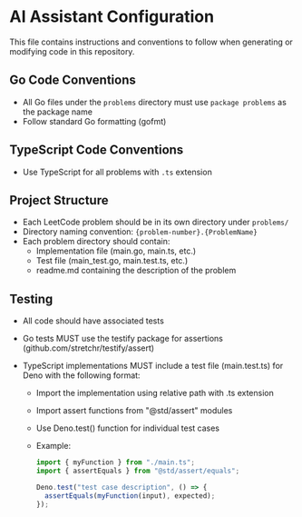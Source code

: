 # AI Assistant Configuration

This file contains instructions and conventions to follow when generating or modifying code in this repository.

## Go Code Conventions

- All Go files under the `problems` directory must use `package problems` as the package name
- Follow standard Go formatting (gofmt)

## TypeScript Code Conventions

- Use TypeScript for all problems with `.ts` extension

## Project Structure

- Each LeetCode problem should be in its own directory under `problems/`
- Directory naming convention: `{problem-number}.{ProblemName}`
- Each problem directory should contain:
  - Implementation file (main.go, main.ts, etc.)
  - Test file (main_test.go, main.test.ts, etc.)
  - readme.md containing the description of the problem

## Testing

- All code should have associated tests
- Go tests MUST use the testify package for assertions (github.com/stretchr/testify/assert)
- TypeScript implementations MUST include a test file (main.test.ts) for Deno with the following format:

  - Import the implementation using relative path with .ts extension
  - Import assert functions from "@std/assert" modules
  - Use Deno.test() function for individual test cases
  - Example:

    ```typescript
    import { myFunction } from "./main.ts";
    import { assertEquals } from "@std/assert/equals";

    Deno.test("test case description", () => {
      assertEquals(myFunction(input), expected);
    });
    ```
